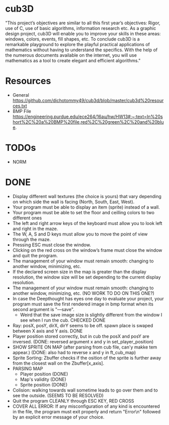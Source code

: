 # cub3D
"This project’s objectives are similar to all this first year’s objectives: Rigor, use of C, use of basic algorithms, information research etc. As a graphic design project, cub3D will enable you to improve your skills in these areas: windows, colors, events, fill shapes, etc. To conclude cub3D is a remarkable playground to explore the playful practical applications of mathematics without having to understand the specifics. With the help of the numerous documents available on the internet, you will use mathematics as a tool to create elegant and efficient algorithms."

# Resources
- General
    https://github.com/dichotommy49/cub3d/blob/master/cub3d%20resources.txt
- BMP File
    https://engineering.purdue.edu/ece264/16au/hw/HW13#:~:text=In%20short%2C%20a%20BMP%20file,red%2C%20green%2C%20and%20blue.


# TODOs
- NORM

# DONE
- Display different wall textures (the choice is yours) that vary depending on which side the wall is facing (North, South, East, West).
- Your program must be able to display an item (sprite) instead of a wall.
- Your program must be able to set the floor and ceilling colors to two different ones
- The left and right arrow keys of the keyboard must allow you to look left and right in the maze.
- The W, A, S and D keys must allow you to move the point of view through the maze.
- Pressing ESC must close the window.
- Clicking on the red cross on the window’s frame must close the window and quit the program.
- The management of your window must remain smooth: changing to another window, minimizing, etc.
- If the declared screen size in the map is greater than the display resolution, the window size will be set depending to the current display resolution.
- The management of your window must remain smooth: changing to another window, minimizing, etc. (NO WORK TO DO ON THIS ONE?)
- In case the Deepthought has eyes one day to evaluate your project, your program must save the first rendered image in bmp format when its second argument is "––save".
    - Weird that the save image size is slightly different from the window I see when I run the cub. CHECKED DONE
- Ray: posX, posY, dirX, dirY seems to be off. spawn place is swaped between X axis and Y axis. DONE
- Player position stored correctly, but in cub the posX and posY are inversed. (DONE: reversed argument x and y in set_player_position)
- SHOW SPRITE ON MAP (after parsing from cub file, can'y makke tem appear.) (DONE: also had to reverse x and y in ft_cub_map)
- Sprite Sorting: Zbuffer checks if the osition of the sprite is further away from the closest wall on the Zbuffer[x_axis].
- PARSING MAP
    - Player position (DONE)
    - Map's validity (DONE)
    - Sprite position (DONE)
- Colision: walking towards wall sometime leads to go over them and to see the outside. (SEEMS TO BE RESOLVED)
- Quit the program CLEANLY through ESC KEY, RED CROSS
- COVER ALL ERROR: If any misconfiguration of any kind is encountered in the file, the program must exit properly and return "Error\n" followed by an explicit error message of your choice.